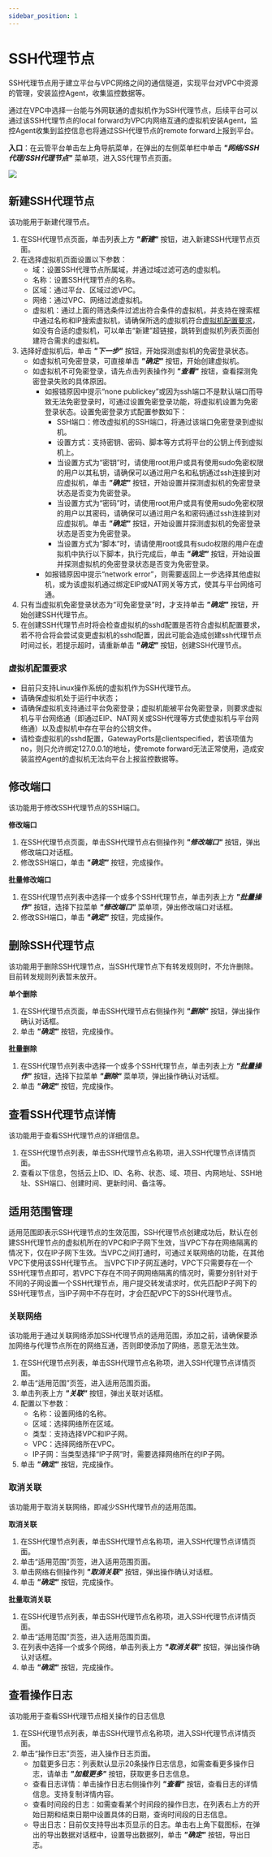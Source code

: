 ```yaml
---
sidebar_position: 1
---
```


# SSH代理节点

SSH代理节点用于建立平台与VPC网络之间的通信隧道，实现平台对VPC中资源的管理，安装监控Agent，收集监控数据等。

通过在VPC中选择一台能与外网联通的虚拟机作为SSH代理节点，后续平台可以通过该SSH代理节点的local forward为VPC内网络互通的虚拟机安装Agent，监控Agent收集到监控信息也将通过SSH代理节点的remote forward上报到平台。

**入口**：在云管平台单击左上角导航菜单，在弹出的左侧菜单栏中单击 **_"网络/SSH代理/SSH代理节点"_** 菜单项，进入SS代理节点页面。

![](./images/sshproxy.png)

## 新建SSH代理节点

该功能用于新建代理节点。

1. 在SSH代理节点页面，单击列表上方 **_"新建"_** 按钮，进入新建SSH代理节点页面。
2. 在选择虚拟机页面设置以下参数：
    - 域：设置SSH代理节点所属域，并通过域过滤可选的虚拟机。
    - 名称：设置SSH代理节点的名称。
    - 区域：通过平台、区域过滤VPC。
    - 网络：通过VPC、网络过滤虚拟机。
    - 虚拟机：通过上面的筛选条件过滤出符合条件的虚拟机，并支持在搜索框中通过名称和IP搜索虚拟机，请确保所选的虚拟机符合[虚拟机配置要求](#虚拟机配置要求)，如没有合适的虚拟机，可以单击“新建”超链接，跳转到虚拟机列表页面创建符合需求的虚拟机。
3. 选择好虚拟机后，单击 **_"下一步"_** 按钮，开始探测虚拟机的免密登录状态。
    - 如虚拟机可免密登录，可直接单击 **_"确定"_** 按钮，开始创建虚拟机。
    - 如虚拟机不可免密登录，请先点击列表操作列 **_"查看"_** 按钮，查看探测免密登录失败的具体原因。
        - 如报错原因中提示“none publickey”或因为ssh端口不是默认端口而导致无法免密登录时，可通过设置免密登录功能，将虚拟机设置为免密登录状态。设置免密登录方式配置参数如下：
            - SSH端口：修改虚拟机的SSH端口，将通过该端口免密登录到虚拟机。
            - 设置方式：支持密钥、密码、脚本等方式将平台的公钥上传到虚拟机上。
            - 当设置方式为“密钥”时，请使用root用户或具有使用sudo免密权限的用户以其私钥，请确保可以通过用户名和私钥通过ssh连接到对应虚拟机，单击 **_"确定"_** 按钮，开始设置并探测虚拟机的免密登录状态是否变为免密登录。
            - 当设置方式为“密码”时，请使用root用户或具有使用sudo免密权限的用户以其密码，请确保可以通过用户名和密码通过ssh连接到对应虚拟机。单击 **_"确定"_** 按钮，开始设置并探测虚拟机的免密登录状态是否变为免密登录。
            - 当设置方式为“脚本”时，请请使用root或具有sudo权限的用户在虚拟机中执行以下脚本，执行完成后，单击 **_"确定"_** 按钮，开始设置并探测虚拟机的免密登录状态是否变为免密登录。
        - 如报错原因中提示“network error”，则需要返回上一步选择其他虚拟机，或为该虚拟机通过绑定EIP或NAT网关等方式，使其与平台网络可通。
4. 只有当虚拟机免密登录状态为“可免密登录”时，才支持单击 **_"确定"_** 按钮，开始创建SSH代理节点。
5. 在创建SSH代理节点时将会检查虚拟机的sshd配置是否符合虚拟机配置要求，若不符合将会尝试变更虚拟机的sshd配置，因此可能会造成创建ssh代理节点时间过长，若提示超时，请重新单击 **_"确定"_** 按钮，创建SSH代理节点。

### 虚拟机配置要求

- 目前只支持Linux操作系统的虚拟机作为SSH代理节点。
- 请确保虚拟机处于运行中状态；
- 请确保虚拟机支持通过平台免密登录；虚拟机能被平台免密登录，则要求虚拟机与平台网络通（即通过EIP、NAT网关或SSH代理等方式使虚拟机与平台网络通）以及虚拟机中存在平台的公钥文件。
- 请检查虚拟机的sshd配置，GatewayPorts是clientspecified，若该项值为no，则只允许绑定127.0.0.1的地址，使remote forward无法正常使用，造成安装监控Agent的虚拟机无法向平台上报监控数据等。

## 修改端口

该功能用于修改SSH代理节点的SSH端口。

**修改端口**

1. 在SSH代理节点页面，单击SSH代理节点右侧操作列 **_"修改端口"_** 按钮，弹出修改端口对话框。
2. 修改SSH端口，单击 **_"确定"_** 按钮，完成操作。

**批量修改端口**

1. 在SSH代理节点列表中选择一个或多个SSH代理节点，单击列表上方 **_"批量操作"_** 按钮，选择下拉菜单 **_"修改端口"_** 菜单项，弹出修改端口对话框。
2. 修改SSH端口，单击 **_"确定"_** 按钮，完成操作。

## 删除SSH代理节点

该功能用于删除SSH代理节点，当SSH代理节点下有转发规则时，不允许删除。目前转发规则列表暂未放开。

**单个删除**

1. 在SSH代理节点页面，单击SSH代理节点右侧操作列 **_"删除"_** 按钮，弹出操作确认对话框。
2. 单击 **_"确定"_** 按钮，完成操作。

**批量删除**

1. 在SSH代理节点列表中选择一个或多个SSH代理节点，单击列表上方 **_"批量操作"_** 按钮，选择下拉菜单 **_"删除"_** 菜单项，弹出操作确认对话框。
2. 单击 **_"确定"_** 按钮，完成操作。

## 查看SSH代理节点详情

该功能用于查看SSH代理节点的详细信息。

1. 在SSH代理节点列表，单击SSH代理节点名称项，进入SSH代理节点详情页面。
2. 查看以下信息，包括云上ID、ID、名称、状态、域、项目、内网地址、SSH地址、SSH端口、创建时间、更新时间、备注等。

## 适用范围管理

适用范围即表示SSH代理节点的生效范围，SSH代理节点创建成功后，默认在创建SSH代理节点的虚拟机所在的VPC和IP子网下生效，当VPC下存在网络隔离的情况下，仅在IP子网下生效。当VPC之间打通时，可通过关联网络的功能，在其他VPC下使用该SSH代理节点。
当VPC下IP子网互通时，VPC下只需要存在一个SSH代理节点即可，若VPC下存在不同子网网络隔离的情况时，需要分别针对于不同的子网设置一个SSH代理节点，用户提交转发请求时，优先匹配IP子网下的SSH代理节点，当IP子网中不存在时，才会匹配VPC下的SSH代理节点。

### 关联网络

该功能用于通过关联网络添加SSH代理节点的适用范围，添加之前，请确保要添加网络与代理节点所在的网络互通，否则即使添加了网络，恶意无法生效。

1. 在SSH代理节点列表，单击SSH代理节点名称项，进入SSH代理节点详情页面。
2. 单击“适用范围”页签，进入适用范围页面。
3. 单击列表上方 **_"关联"_** 按钮，弹出关联对话框。
4. 配置以下参数：
    - 名称：设置网络的名称。
    - 区域：选择网络所在区域。
    - 类型：支持选择VPC和IP子网。
    - VPC：选择网络所在VPC。
    - IP子网：当类型选择“IP子网”时，需要选择网络所在的IP子网。
5. 单击 **_"确定"_** 按钮，完成操作。

### 取消关联

该功能用于取消关联网络，即减少SSH代理节点的适用范围。

**取消关联**

1. 在SSH代理节点列表，单击SSH代理节点名称项，进入SSH代理节点详情页面。
2. 单击“适用范围”页签，进入适用范围页面。
3. 单击网络右侧操作列 **_"取消关联"_** 按钮，弹出操作确认对话框。
4. 单击 **_"确定"_** 按钮，完成操作。

**批量取消关联**

1. 在SSH代理节点列表，单击SSH代理节点名称项，进入SSH代理节点详情页面。
2. 单击“适用范围”页签，进入适用范围页面。
3. 在列表中选择一个或多个网络，单击列表上方 **_"取消关联"_** 按钮，弹出操作确认对话框。
4. 单击 **_"确定"_** 按钮，完成操作。

## 查看操作日志

该功能用于查看SSH代理节点相关操作的日志信息

1. 在SSH代理节点列表，单击SSH代理节点名称项，进入SSH代理节点详情页面。
2. 单击“操作日志”页签，进入操作日志页面。
    - 加载更多日志：列表默认显示20条操作日志信息，如需查看更多操作日志，请单击 **_"加载更多"_** 按钮，获取更多日志信息。
    - 查看日志详情：单击操作日志右侧操作列 **_"查看"_** 按钮，查看日志的详情信息。支持复制详情内容。
    - 查看时间段的日志：如需查看某个时间段的操作日志，在列表右上方的开始日期和结束日期中设置具体的日期，查询时间段的日志信息。
    - 导出日志：目前仅支持导出本页显示的日志。单击右上角下载图标，在弹出的导出数据对话框中，设置导出数据列，单击 **_"确定"_** 按钮，导出日志。
